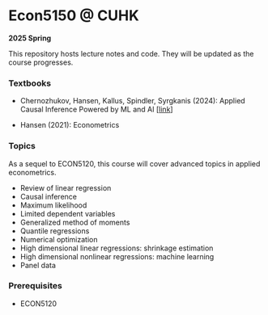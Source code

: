 # Econ5150 @ CUHK

**2025 Spring**

This repository hosts lecture notes and code. They will be updated as the course progresses.



### Textbooks

* Chernozhukov, Hansen, Kallus, Spindler, Syrgkanis (2024): Applied Causal Inference Powered by ML and AI [[link](CausalML-book.org)]
<!-- * Hansen (2021): Probability and Statistics for Economists -->
* Hansen (2021): Econometrics



### Topics

As a sequel to ECON5120, this course will cover advanced topics in applied econometrics.



* Review of linear regression
* Causal inference
* Maximum likelihood
* Limited dependent variables
* Generalized method of moments
* Quantile regressions
* Numerical optimization
* High dimensional linear regressions: shrinkage estimation
* High dimensional nonlinear regressions: machine learning
* Panel data



### Prerequisites
* ECON5120


<!-- ### Environment

[![Binder](https://mybinder.org/badge_logo.svg)](https://mybinder.org/v2/gh/zhentaoshi/Econ5150/HEAD) provides an interactive environment for Jupyter notebooks.


<a href="https://gitpod.io/#https://github.com/zhentaoshi/Econ5150">
  <img
    src="https://img.shields.io/badge/Contribute%20with-Gitpod-908a85?logo=gitpod"
    alt="Contribute with Gitpod"
  />
</a> -->


<!-- ### Quotations

孙子兵法·始计篇:夫未战而庙算胜者，得算多也；未战而庙算不胜者，得算少也。多算胜，少算不胜，而况于无算乎？吾以此观之，胜负见矣。 -->


